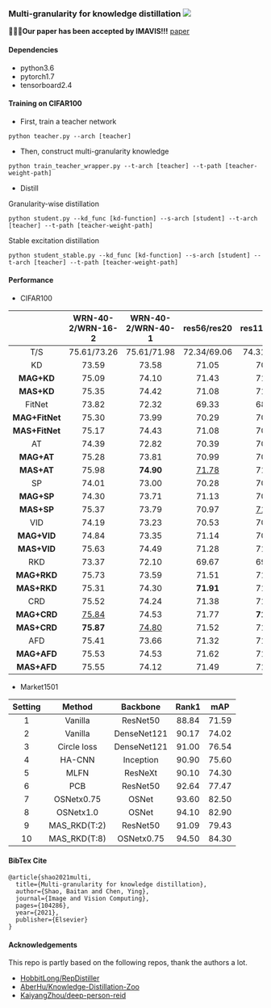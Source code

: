 ###  Multi-granularity for knowledge distillation ![]( https://visitor-badge.glitch.me/badge?page_id=multi_granularity_distillation)
🎉🎉🎉**Our paper has been accepted by IMAVIS!!!** [paper](https://www.sciencedirect.com/science/article/abs/pii/S0262885621001918)

#### Dependencies

- python3.6
- pytorch1.7
- tensorboard2.4

#### Training on CIFAR100

- First, train a teacher network

```shell
python teacher.py --arch [teacher]
```

- Then, construct multi-granularity knowledge

```shell
python train_teacher_wrapper.py --t-arch [teacher] --t-path [teacher-weight-path]
```

- Distill

Granularity-wise distillation

```shell
python student.py --kd_func [kd-function] --s-arch [student] --t-arch [teacher] --t-path [teacher-weight-path] 
```

Stable excitation distillation

```shell
python student_stable.py --kd_func [kd-function] --s-arch [student] --t-arch [teacher] --t-path [teacher-weight-path] 
```

#### Performance

- CIFAR100

|                | WRN-40-2/WRN-16-2 | WRN-40-2/WRN-40-1 | res56/res20  | res110/res20 | res110/res32 | resnet32x4/resnet8x4 |  vgg13/vgg8  |
| :------------: | :---------------: | :---------------: | :----------: | :----------: | :----------: | :------------------: | :----------: |
|      T/S       |    75.61/73.26    |    75.61/71.98    | 72.34/69.06  | 74.31/69.06  | 74.31/71.14  |     79.42/72.50      | 74.64/70.36  |
|       KD       |       73.59       |       73.58       |    71.05     |    70.90     |    73.34     |        73.27         |    73.18     |
|   **MAG+KD**   |       75.09       |       74.10       |    71.43     |    71.53     |    73.55     |        73.82         |    73.63     |
|   **MAS+KD**   |       75.35       |       74.42       |    71.08     |    71.03     |    73.54     |        74.20         | <u>74.18</u> |
|     FitNet     |       73.82       |       72.32       |    69.33     |    68.96     |    71.07     |        73.62         |    71.14     |
| **MAG+FitNet** |       75.30       |       73.99       |    70.29     |    70.31     |    72.73     |        74.88         |    73.06     |
| **MAS+FitNet** |       75.17       |       74.43       |    71.08     |    70.69     |    73.18     |     <u>75.76</u>     |    73.59     |
|       AT       |       74.39       |       72.82       |    70.39     |    70.36     |    72.60     |        73.53         |    71.41     |
|   **MAG+AT**   |       75.28       |       73.81       |    70.99     |    70.57     |    73.56     |        74.56         |    72.11     |
|   **MAS+AT**   |       75.98       |     **74.90**     | <u>71.78</u> |    71.34     |    73.29     |        74.92         |    73.38     |
|       SP       |       74.01       |       73.00       |    70.28     |    70.29     |    72.74     |        73.28         |    72.94     |
|   **MAG+SP**   |       74.30       |       73.71       |    71.13     |    70.79     |    73.44     |        73.58         |    73.20     |
|   **MAS+SP**   |       75.37       |       73.79       |    70.97     | <u>71.78</u> |    73.66     |        74.26         |    73.64     |
|      VID       |       74.19       |       73.23       |    70.53     |    70.68     |    72.67     |        73.24         |    71.41     |
|  **MAG+VID**   |       74.84       |       73.35       |    71.14     |    70.69     |    73.00     |        74.73         |    72.92     |
|  **MAS+VID**   |       75.63       |       74.49       |    71.28     |    71.61     |    73.32     |        74.86         |    73.56     |
|      RKD       |       73.37       |       72.10       |    69.67     |    69.44     |    72.24     |        72.03         |    71.35     |
|  **MAG+RKD**   |       75.73       |       73.59       |    71.51     |    71.11     |    73.71     |        74.23         |    73.44     |
|  **MAS+RKD**   |       75.31       |       74.30       |  **71.91**   |    71.06     |    73.17     |        74.39         |    73.06     |
|      CRD       |       75.52       |       74.24       |    71.38     |    71.34     |    73.55     |        75.32         |     73.9     |
|  **MAG+CRD**   |   <u>75.84</u>    |       74.53       |    71.77     |  **71.91**   | <u>74.00</u> |      **75.89**       |  **74.29**   |
|  **MAS+CRD**   |     **75.87**     |   <u>74.80</u>    |    71.52     |    71.52     |  **74.06**   |        75.41         |    74.06     |
|      AFD       |       75.41       |       73.66       |    71.32     |    71.20     |    73.46     |        74.72         |    73.57     |
|  **MAG+AFD**   |       75.53       |       74.53       |    71.62     |    71.40     |    73.57     |        74.75         |    73.89     |
|  **MAS+AFD**   |       75.55       |       74.12       |    71.49     |    71.22     | <u>74.00</u> |        75.03         |    73.62     |

- Market1501

| Setting |    Method    |  Backbone   | Rank1 |  mAP  |
| :-----: | :----------: | :---------: | :---: | :---: |
|    1    |   Vanilla    |  ResNet50   | 88.84 | 71.59 |
|    2    |   Vanilla    | DenseNet121 | 90.17 | 74.02 |
|    3    | Circle loss  | DenseNet121 | 91.00 | 76.54 |
|    4    |    HA-CNN    |  Inception  | 90.90 | 75.60 |
|    5    |     MLFN     |   ResNeXt   | 90.10 | 74.30 |
|    6    |     PCB      |  ResNet50   | 92.64 | 77.47 |
|    7    |  OSNetx0.75  |    OSNet    | 93.60 | 82.50 |
|    8    |  OSNetx1.0   |    OSNet    | 94.10 | 82.90 |
|    9    | MAS_RKD(T:2) |  ResNet50   | 91.09 | 79.43 |
|   10    | MAS_RKD(T:8) | OSNetx0.75  | 94.50 | 84.30 |

#### BibTex Cite
```
@article{shao2021multi,
  title={Multi-granularity for knowledge distillation},
  author={Shao, Baitan and Chen, Ying},
  journal={Image and Vision Computing},
  pages={104286},
  year={2021},
  publisher={Elsevier}
}
```

####  Acknowledgements

This repo is partly based on the following repos, thank the authors a lot.

- [HobbitLong/RepDistiller](https://github.com/HobbitLong/RepDistiller)
- [AberHu/Knowledge-Distillation-Zoo](https://github.com/AberHu/Knowledge-Distillation-Zoo)
- [KaiyangZhou/deep-person-reid](https://github.com/KaiyangZhou/deep-person-reid)
